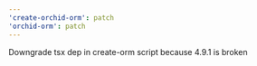 ```yaml
---
'create-orchid-orm': patch
'orchid-orm': patch
---
```


Downgrade tsx dep in create-orm script because 4.9.1 is broken
